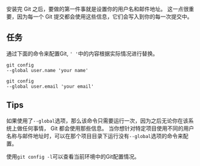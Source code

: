 安装完 Git 之后，要做的第一件事就是设置你的用户名和邮件地址。 这一点很重要，因为每一个 Git 提交都会使用这些信息，它们会写入到你的每一次提交中。

## 任务

通过下面的命令来配置Git, `' '`中的内容根据实际情况进行替换。

<code exec="git config --global user.name 'your name'">git config --global user.name 'your name'</code>

<code exec="git config --global user.email 'your email'">git config --global user.email 'your email'</code>

## Tips

如果使用了`--global`选项，那么该命令只需要运行一次，因为之后无论你在该系统上做任何事情， Git 都会使用那些信息。 当你想针对特定项目使用不同的用户名称与邮件地址时，可以在那个项目目录下运行没有`--global`选项的命令来配置。

使用`git config -l`可以查看当前环境中的Git配置情况。